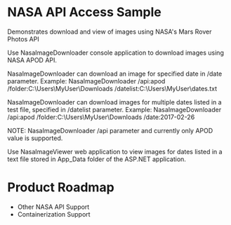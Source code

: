 # NASA API Access Sample
Demonstrates download and view of images using NASA's Mars Rover Photos API 

Use NasaImageDownloader console application to download images using NASA APOD API.

NasaImageDownloader can download an image for specified date in /date parameter. 
Example: NasaImageDownloader /api:apod /folder:C:\Users\MyUser\Downloads /datelist:C:\Users\MyUser\dates.txt


NasaImageDownloader can download images for multiple dates listed in a test file, specified in /datelist parameter. 
Example: NasaImageDownloader /api:apod /folder:C:\Users\MyUser\Downloads /date:2017-02-26 

NOTE: NasaImageDownloader /api parameter and currently only APOD value is supported.

Use NasaImageViewer web application to view images for dates listed in a text file stored in App_Data folder of the ASP.NET application.

# Product Roadmap
- Other NASA API Support
- Containerization Support
